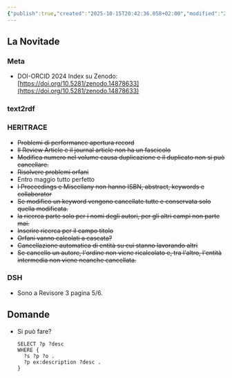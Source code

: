 ```yaml
---
{"publish":true,"created":"2025-10-15T20:42:36.058+02:00","modified":"2025-10-15T19:39:31.000+02:00","cssclasses":""}
---
```



## La Novitade

### Meta

- DOI-ORCID 2024 Index su Zenodo: [https://doi.org/10.5281/zenodo.14878633](https://doi.org/10.5281/zenodo.14878633)

### text2rdf

### HERITRACE

- ~~Problemi di performance apertura record~~
- ~~Il Review Article e il journal article non ha un fascicolo~~
- ~~Modifica numero nel volume causa duplicazione e il duplicato non si può cancellare.~~
- ~~Risolvere problemi orfani~~
- Entro maggio tutto perfetto
- ~~I Proceedings e Miscellany non hanno ISBN, abstract, keywords e collaborator~~
- ~~Se modifico un keyword vengono cancellate tutte e conservata solo quella modificata.~~
- ~~la ricerca parte solo per i nomi degli autori, per gli altri campi non parte mai.~~
- ~~Inserire ricerca per il campo titolo~~
- ~~Orfani vanno calcolati a cascata?~~
- ~~Cancellazione automatica di entità su cui stanno lavorando altri~~
- ~~Se cancello un autore, l'ordine non viene ricalcolato e, tra l'altro, l'entità intermedia non viene neanche cancellata.~~

### DSH

- Sono a Revisore 3 pagina 5/6.

## Domande

- Si può fare?
    
    ```sparql
    SELECT ?p ?desc
    WHERE {
      ?s ?p ?o .
      ?p ex:description ?desc .
    }
    ```